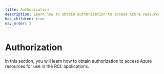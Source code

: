 ```yaml
---
title: Authorization
description: Learn how to obtain authorization to access Azure resources for use in the RCL applications
has_children: true
nav_order: 3
---
```


# Authorization

In this section, you will learn how to obtain authorization to access Azure resources for use in the RCL applications.